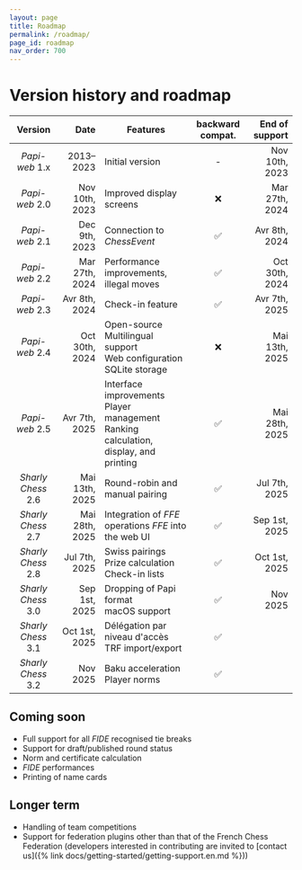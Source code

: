 ```yaml
---
layout: page
title: Roadmap
permalink: /roadmap/
page_id: roadmap
nav_order: 700
---
```


# Version history and roadmap

|      Version       |           Date | Features                                                                                    | backward<br/>compat. | End of support |
|:------------------:|---------------:|---------------------------------------------------------------------------------------------|:--------------------:|---------------:|
|   _Papi-web_ 1.x   |      2013–2023 | Initial version                                                                             |          -           | Nov 10th, 2023 |
|   _Papi-web_ 2.0   | Nov 10th, 2023 | Improved display screens                                                                    |          ❌           | Mar 27th, 2024 |
|   _Papi-web_ 2.1   |  Dec 9th, 2023 | Connection to _ChessEvent_                                                                  |          ✅           |  Avr 8th, 2024 |
|   _Papi-web_ 2.2   | Mar 27th, 2024 | Performance improvements, illegal moves                                                     |          ✅           | Oct 30th, 2024 |
|   _Papi-web_ 2.3   |  Avr 8th, 2024 | Check-in feature                                                                            |          ✅           |  Avr 7th, 2025 |
|   _Papi-web_ 2.4   | Oct 30th, 2024 | Open-source<br/>Multilingual support<br/>Web configuration<br/>SQLite storage               |          ❌           | Mai 13th, 2025 |
|   _Papi-web_ 2.5   |  Avr 7th, 2025 | Interface improvements<br/>Player management<br/>Ranking calculation, display, and printing |          ✅           | Mai 28th, 2025 |
| _Sharly Chess_ 2.6 | Mai 13th, 2025 | Round-robin and manual pairing                                                              |          ✅           |  Jul 7th, 2025 |
| _Sharly Chess_ 2.7 | Mai 28th, 2025 | Integration of _FFE_ operations _FFE_ into the web UI                                       |          ✅           |  Sep 1st, 2025 |
| _Sharly Chess_ 2.8 |  Jul 7th, 2025 | Swiss pairings<br/>Prize calculation<br/>Check-in lists                                     |          ✅           |  Oct 1st, 2025 |
| _Sharly Chess_ 3.0 |  Sep 1st, 2025 | Dropping of Papi format<br/>macOS support                                                   |          ✅           |       Nov 2025 |
| _Sharly Chess_ 3.1 |  Oct 1st, 2025 | Délégation par niveau d'accès<br/>TRF import/export                                         |          ✅           |                |
| _Sharly Chess_ 3.2 |       Nov 2025 | Baku acceleration<br/>Player norms                                                          |          ✅           |                |

## Coming soon

* Full support for all _FIDE_ recognised tie breaks
* Support for draft/published round status
* Norm and certificate calculation
* _FIDE_ performances
* Printing of name cards

## Longer term

* Handling of team competitions
* Support for federation plugins other than that of the French Chess Federation (developers interested in contributing are invited to [contact us]({% link docs/getting-started/getting-support.en.md %}))
